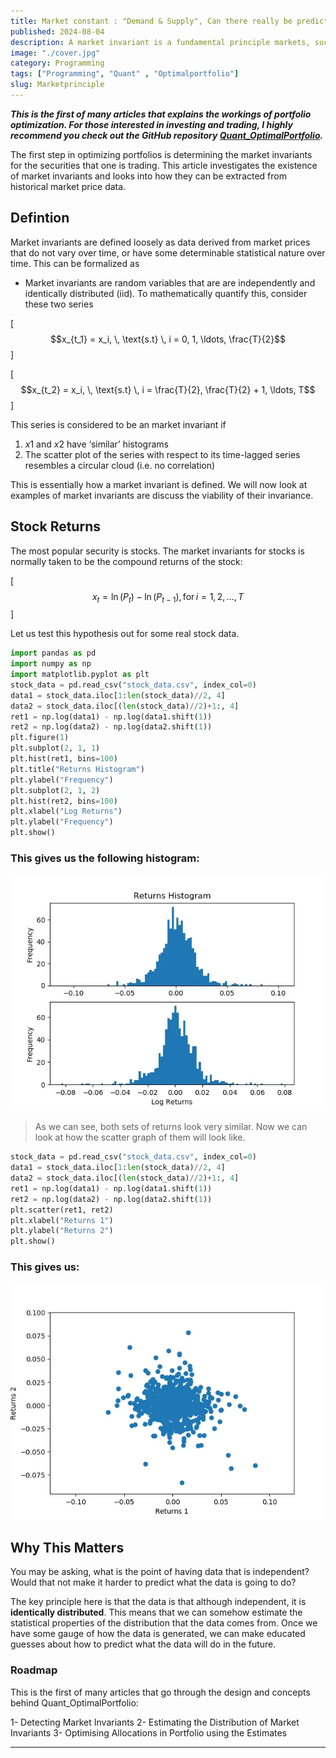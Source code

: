 ```yaml
---
title: Market constant : "Demand & Supply", Can there really be predictive power in market data?
published: 2024-08-04 
description: A market invariant is a fundamental principle markets, such as supply and demand dynamics or statistical price patterns. These invariants are essential for developing robust trading strategies.
image: "./cover.jpg"
category: Programming
tags: ["Programming", "Quant" , "Optimalportfolio"]
slug: Marketprinciple
---
```


***This is the first of many articles that explains the workings of portfolio optimization. For those interested in investing and trading, I highly recommend you check out the GitHub repository [Quant_OptimalPortfolio](https://github.com/Aditya-dom/Quant_OptimalPortfolio).***

The first step in optimizing portfolios is determining the market invariants for the securities that one is trading. This article investigates the existence of market invariants and looks into how they can be extracted from historical market price data.

## Defintion
Market invariants are defined loosely as data derived from market prices that do not vary over time, or have some determinable statistical nature over time. This can be formalized as

- Market invariants are random variables that are are independently and identically distributed (iid).
To mathematically quantify this, consider these two series

\[ $$x_{t_1} = x_i, \, \text{s.t} \, i = 0, 1, \ldots, \frac{T}{2}$$ \]

\[ $$x_{t_2} = x_i, \, \text{s.t} \, i = \frac{T}{2}, \frac{T}{2} + 1, \ldots, T$$ \]


This series is considered to be an market invariant if

1. $x1$ and $x2$ have ‘similar’ histograms
2. The scatter plot of the series with respect to its time-lagged series resembles a circular cloud (i.e. no correlation)

This is essentially how a market invariant is defined. We will now look at examples of market invariants are discuss the viability of their invariance.

## Stock Returns
The most popular security is stocks. The market invariants for stocks is normally taken to be the compound returns of the stock:

\[ $$x_t = \ln(P_t) - \ln(P_{t-1}), \, \text{for} \, i = 1, 2, \ldots, T$$ \]


Let us test this hypothesis out for some real stock data.
```python
import pandas as pd
import numpy as np
import matplotlib.pyplot as plt
stock_data = pd.read_csv("stock_data.csv", index_col=0)
data1 = stock_data.iloc[1:len(stock_data)//2, 4]
data2 = stock_data.iloc[(len(stock_data)//2)+1:, 4]
ret1 = np.log(data1) - np.log(data1.shift(1))
ret2 = np.log(data2) - np.log(data2.shift(1))
plt.figure(1)
plt.subplot(2, 1, 1)
plt.hist(ret1, bins=100)
plt.title("Returns Histogram")
plt.ylabel("Frequency")
plt.subplot(2, 1, 2)
plt.hist(ret2, bins=100)
plt.xlabel("Log Returns")
plt.ylabel("Frequency")
plt.show()
```

### This gives us the following histogram:

![](./histo.png)

>As we can see, both sets of returns look very similar. Now we can look at how the scatter graph of them will look like.

```python
stock_data = pd.read_csv("stock_data.csv", index_col=0)
data1 = stock_data.iloc[1:len(stock_data)//2, 4]
data2 = stock_data.iloc[(len(stock_data)//2)+1:, 4]
ret1 = np.log(data1) - np.log(data1.shift(1))
ret2 = np.log(data2) - np.log(data2.shift(1))
plt.scatter(ret1, ret2)
plt.xlabel("Returns 1")
plt.ylabel("Returns 2")
plt.show()
```

### This gives us:

![](./histo2.png)

## Why This Matters
You may be asking, what is the point of having data that is independent? Would that not make it harder to predict what the data is going to do?

The key principle here is that the data is that although independent, it is **identically distributed**. This means that we can somehow estimate the statistical properties of the distribution that the data comes from. Once we have some gauge of how the data is generated, we can make educated guesses about how to predict what the data will do in the future.

### Roadmap
This is the first of many articles that go through the design and concepts behind Quant_OptimalPortfolio:

1- Detecting Market Invariants
2- Estimating the Distribution of Market Invariants
3- Optimising Allocations in Portfolio using the Estimates
***